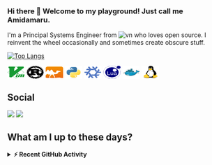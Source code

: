 ### Hi there 👋 Welcome to my playground! Just call me Amidamaru.

<!-- <p align="center">
  <b>Visitors</b><br>
  <img src="https://profile-counter.glitch.me/thaodt/count.svg" />
</p> -->

I'm a Principal Systems Engineer from <img src="https://static.dwcdn.net/css/flag-icons/flags/4x3/vn.svg" alt="vn" height="25" width="33"/> who loves open source. I reinvent the wheel occasionally and sometimes create obscure stuff.


[![Top Langs](https://github-readme-stats.vercel.app/api/top-langs/?username=thaodt&layout=compact&theme=gotham)](https://github.com/thaodt/thaodt)

<div style="display: inline_block">
  <img align="center" alt="thaodt-nvim" height="30" width="40" src="https://raw.githubusercontent.com/devicons/devicon/master/icons/vim/vim-plain.svg">
  <img align="center" alt="thaodt-rust" height="30" width="40" src="https://raw.githubusercontent.com/devicons/devicon/master/icons/rust/rust-original.svg">
  <img align="center" alt="thaodt-ocaml" height="30" width="40" src="https://raw.githubusercontent.com/devicons/devicon/master/icons/ocaml/ocaml-original.svg">
  <img align="center" alt="thaodt-python" height="30" width="40" src="https://raw.githubusercontent.com/devicons/devicon/master/icons/python/python-original.svg">
  <img align="center" alt="thaodt-nix" height="30" width="40" src="https://raw.githubusercontent.com/devicons/devicon/master/icons/nixos/nixos-plain.svg">  
  <img align="center" alt="thaodt-lua" height="30" width="40" src="https://raw.githubusercontent.com/devicons/devicon/master/icons/lua/lua-plain.svg">
  <img align="center" alt="thaodt-docker" height="30" width="40" src="https://raw.githubusercontent.com/devicons/devicon/master/icons/docker/docker-original.svg">
  <img align="center" alt="thaodt-linux" height="30" width="40" src="https://raw.githubusercontent.com/devicons/devicon/master/icons/linux/linux-original.svg">
</div>

## Social

<div>
  <a href="https://twitter.com/dreamsparkis" target="_blank"><img src="https://img.shields.io/badge/-Twitter-%23E4405F?style=for-the-badge&logo=twitter&logoColor=white" target="_blank"></a>
  <a href="mailto:ardtimeit@gmail.com"><img src="https://img.shields.io/badge/-Gmail-%23333?style=for-the-badge&logo=gmail&logoColor=white" target="_blank"></a>
</div>

## What am I up to these days?
<details>
  <summary><b>⚡ Recent GitHub Activity</b></summary>
    <p>

<!--START_SECTION:activity-->
1. 🗣 Commented on [#16675](https://github.com/paradigmxyz/reth/pull/16675#issuecomment-3069988283) in [paradigmxyz/reth](https://github.com/paradigmxyz/reth)
2. 🗣 Commented on [#16675](https://github.com/paradigmxyz/reth/pull/16675#issuecomment-3066620318) in [paradigmxyz/reth](https://github.com/paradigmxyz/reth)
3. ❗ Opened issue [#17273](https://github.com/paradigmxyz/reth/issues/17273) in [paradigmxyz/reth](https://github.com/paradigmxyz/reth)
4. ❗ Opened issue [#17152](https://github.com/paradigmxyz/reth/issues/17152) in [paradigmxyz/reth](https://github.com/paradigmxyz/reth)
5. ❗ Opened issue [#16999](https://github.com/paradigmxyz/reth/issues/16999) in [paradigmxyz/reth](https://github.com/paradigmxyz/reth)
6. ❗ Opened issue [#16997](https://github.com/paradigmxyz/reth/issues/16997) in [paradigmxyz/reth](https://github.com/paradigmxyz/reth)
7. 💪 Opened PR [#16958](https://github.com/paradigmxyz/reth/pull/16958) in [paradigmxyz/reth](https://github.com/paradigmxyz/reth)
8. 🗣 Commented on [#16675](https://github.com/paradigmxyz/reth/pull/16675#issuecomment-2978938131) in [paradigmxyz/reth](https://github.com/paradigmxyz/reth)
9. 💪 Opened PR [#26](https://github.com/ezex-io/ezex-core/pull/26) in [ezex-io/ezex-core](https://github.com/ezex-io/ezex-core)
10. ❗ Opened issue [#25](https://github.com/ezex-io/ezex-core/issues/25) in [ezex-io/ezex-core](https://github.com/ezex-io/ezex-core)
<!--END_SECTION:activity-->
  </p>
</details>
